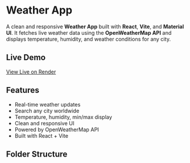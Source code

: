 # Weather App

A clean and responsive **Weather App** built with **React**, **Vite**, and **Material UI**. It fetches live weather data using the **OpenWeatherMap API** and displays temperature, humidity, and weather conditions for any city.

## Live Demo

[View Live on Render](https://weather-app-wmsx.onrender.com)  

## Features

- Real-time weather updates  
- Search any city worldwide  
- Temperature, humidity, min/max display  
- Clean and responsive UI  
- Powered by OpenWeatherMap API  
- Built with React + Vite

## Folder Structure

